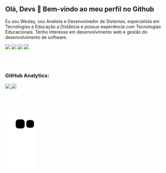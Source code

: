 ## Olá, Devs 👋 Bem-vindo ao meu perfil no Github

Eu sou Wesley, sou Analista e Desenvolvedor de Sistemas, especialista em Tecnologias e Educação a Distância e possuo experiência com Tecnologias Educacionais. Tenho interesse em desenvolvimento web e gestão do desenvolvimento de software.

<div>
  <a href="https://instagram.com/srwesleyvinicius" target="_blank"><img src="https://img.shields.io/badge/-Instagram-C13584?style=for-the-badge&logo=instagram&logoColor=white" target="_blank"></a>
  <a href="https://www.twitter.com/wesleyvinicius" target="_blank"><img src="https://img.shields.io/badge/Twitter-00BFFF?style=for-the-badge&logo=twitter&logoColor=white" target="_blank"></a>
  <a href = "mailto:wesleyviniciusfernandes@gmail.com"><img src="https://img.shields.io/badge/Gmail-D14836?style=for-the-badge&logo=gmail&logoColor=white" target="_blank"></a>
  <a href="https://www.linkedin.com/in/wesleyviniciusfernandes" target="_blank"><img src="https://img.shields.io/badge/-LinkedIn-%230077B5?style=for-the-badge&logo=linkedin&logoColor=white" target="_blank"></a>   
</div>

<br><br>

### GitHub Analytics:
<div>
  <a href="https://github.com/wesleyvinicius">
  <img height="180em" src="https://github-readme-stats.vercel.app/api/top-langs/?username=wesleyvinicius&layout=compact&langs_count=7&theme=tokyonight"/>
  <img height="180em" src="https://github-readme-stats.vercel.app/api?username=wesleyvinicius&show_icons=true&theme=tokyonight&include_all_commits=true&count_private=true"/>
</div>

<br><br>
  
![Snake animation](https://github.com/wesleyvinicius/wesleyvinicius/blob/output/github-contribution-grid-snake.svg)

